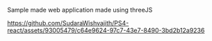Sample made web application made using threeJS

https://github.com/SudaraWishvajith/PS4-react/assets/93005479/c64e9624-97c7-43e7-8490-3bd2b12a9236

